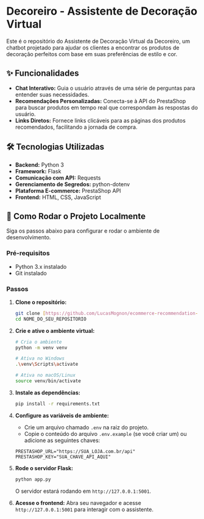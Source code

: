 # Decoreiro - Assistente de Decoração Virtual

Este é o repositório do Assistente de Decoração Virtual da Decoreiro, um chatbot projetado para ajudar os clientes a encontrar os produtos de decoração perfeitos com base em suas preferências de estilo e cor.

## ✨ Funcionalidades

* **Chat Interativo:** Guia o usuário através de uma série de perguntas para entender suas necessidades.
* **Recomendações Personalizadas:** Conecta-se à API do PrestaShop para buscar produtos em tempo real que correspondam às respostas do usuário.
* **Links Diretos:** Fornece links clicáveis para as páginas dos produtos recomendados, facilitando a jornada de compra.

## 🛠️ Tecnologias Utilizadas

* **Backend:** Python 3
* **Framework:** Flask
* **Comunicação com API:** Requests
* **Gerenciamento de Segredos:** python-dotenv
* **Plataforma E-commerce:** PrestaShop API
* **Frontend:** HTML, CSS, JavaScript

## 🚀 Como Rodar o Projeto Localmente

Siga os passos abaixo para configurar e rodar o ambiente de desenvolvimento.

### Pré-requisitos

* Python 3.x instalado
* Git instalado

### Passos

1.  **Clone o repositório:**
    ```bash
    git clone [https://github.com/LucasMognon/ecommerce-recommendation-assistant](https://github.com/LucasMognon/ecommerce-recommendation-assistant)
    cd NOME_DO_SEU_REPOSITORIO
    ```

2.  **Crie e ative o ambiente virtual:**
    ```bash
    # Cria o ambiente
    python -m venv venv

    # Ativa no Windows
    .\venv\Scripts\activate

    # Ativa no macOS/Linux
    source venv/bin/activate
    ```

3.  **Instale as dependências:**
    ```bash
    pip install -r requirements.txt
    ```

4.  **Configure as variáveis de ambiente:**
    * Crie um arquivo chamado `.env` na raiz do projeto.
    * Copie o conteúdo do arquivo `.env.example` (se você criar um) ou adicione as seguintes chaves:
    ```
    PRESTASHOP_URL="https://SUA_LOJA.com.br/api"
    PRESTASHOP_KEY="SUA_CHAVE_API_AQUI"
    ```

5.  **Rode o servidor Flask:**
    ```bash
    python app.py
    ```
    O servidor estará rodando em `http://127.0.0.1:5001`.

6.  **Acesse o frontend:**
    Abra seu navegador e acesse `http://127.0.0.1:5001` para interagir com o assistente.
